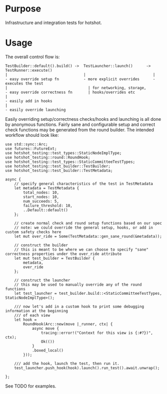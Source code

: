 # Purpose

Infrastructure and integration tests for hotshot.

# Usage

The overall control flow is:

```ignore
TestBuilder::default().build() ->  TestLauncher::launch()      -> TestRunner::execute()
|                                  |                              |
- easy override setup fn           - more explicit overrides      - executes the test
|                                    | for networking, storage,
- easy override correctness fn       | hooks/overrides etc
|
- easily add in hooks
|
- easily override launching
```

Easily overriding setup/correctness checks/hooks and launching is all done by anonymous functions. Fairly sane and configurable setup and correct check functions may be generated from the round builder. The intended workflow should look like:
```
use std::sync::Arc;
use futures::FutureExt;
use hotshot_testing::test_types::StaticNodeImplType;
use hotshot_testing::round::RoundHook;
use hotshot_testing::test_types::StaticCommitteeTestTypes;
use hotshot_testing::test_builder::TestBuilder;
use hotshot_testing::test_builder::TestMetadata;

async {
    // specify general characteristics of the test in TestMetadata
    let metadata = TestMetadata {
        total_nodes: 10,
        start_nodes: 10,
        num_succeeds: 5,
        failure_threshold: 10,
        ..Default::default()
    };

    // create normal check and round setup functions based on our spec
    // note: we could override the general setup, hooks, or add in custom safety checks here
    let mut over_ride = Some(TestMetadata::gen_sane_round(&metadata));

    // construct the builder
    // this is meant to be where we can choose to specify "sane" correctness properties under the over_ride attribute
    let mut test_builder = TestBuilder {
        metadata,
        over_ride
    };

    // construct the launcher
    // this may be used to manually override any of the round functions
    let test_launcher = test_builder.build::<StaticCommitteeTestTypes, StaticNodeImplType>();

    /// now let's add in a custom hook to print some debugging information at the beginning
    /// of each view
    let hook =
        RoundHook(Arc::new(move |_runner, ctx| {
            async move {
                tracing::error!("Context for this view is {:#?})", ctx);
                Ok(())
            }
            .boxed_local()
        }));

    /// add the hook, launch the test, then run it.
    test_launcher.push_hook(hook).launch().run_test().await.unwrap();

};
```

See TODO for examples.

